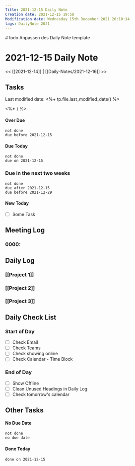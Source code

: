 ```yaml
---
Title: 2021-12-15 Daily Note
Creation date: 2021-12-15 19:58
Modification date: Wednesday 15th December 2021 20:10:14
tags: DailyNote 2021
---
```

#Todo  Anpassen des Daily Note template
# 2021-12-15 Daily Note

<< [[2021-12-14]] | [[Daily-Notes/2021-12-16]] >>

## Tasks

Last modified date: <%+ tp.file.last_modified_date() %>

<%* } %>

#### Over Due

```tasks
not done
due before 2021-12-15
```

#### Due Today

```tasks
not done
due on 2021-12-15
```

### Due in the next two weeks
```tasks
not done
due after 2021-12-15
due before 2021-12-29
```

#### New Today
- [ ] Some Task

## Meeting Log

### 0000:

## Daily Log

### [[Project 1]]


### [[Project 2]]


### [[Project 3]]

## Daily Check List

### Start of Day

- [ ] Check Email
- [ ] Check Teams
- [ ] Check showing online
- [ ] Check Calendar - Time Block

### End of Day

- [ ] Show Offline
- [ ] Clean Unused Headings in Daily Log
- [ ] Check tomorrow's calendar

## Other Tasks

#### No Due Date

```tasks
not done
no due date
```

#### Done Today

```tasks
done on 2021-12-15
```